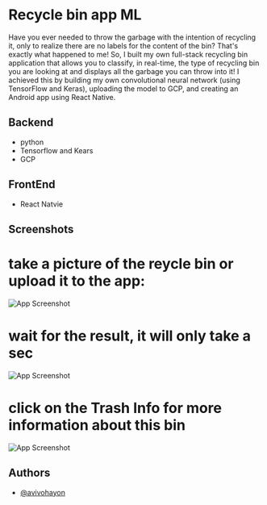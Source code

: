 
# Recycle bin app ML

Have you ever needed to throw the garbage with the intention of recycling it, only to realize there are no labels for the content of the bin? That's exactly what happened to me! So, I built my own full-stack recycling bin application that allows you to classify, in real-time, the type of recycling bin you are looking at and displays all the garbage you can throw into it! I achieved this by building my own convolutional neural network (using TensorFlow and Keras), uploading the model to GCP, and creating an Android app using React Native.


## Backend

- python
- Tensorflow and Kears
- GCP

## FrontEnd
- React Natvie


## Screenshots

# take a picture of the reycle bin or upload it to the app:

![App Screenshot](https://github.com/avivohayon/Recycle_bin_app_ML/blob/master/app_screenshot/bin1.jpg?raw=true)

# wait for the result, it will only take a sec
![App Screenshot](https://github.com/avivohayon/Recycle_bin_app_ML/blob/master/app_screenshot/bin2.jpg?raw=true)

# click on the Trash Info for more information about this bin
![App Screenshot](https://github.com/avivohayon/Recycle_bin_app_ML/blob/master/app_screenshot/bin3.jpg?raw=true)


## Authors

- [@avivohayon](https://www.github.com/avivohayon)

